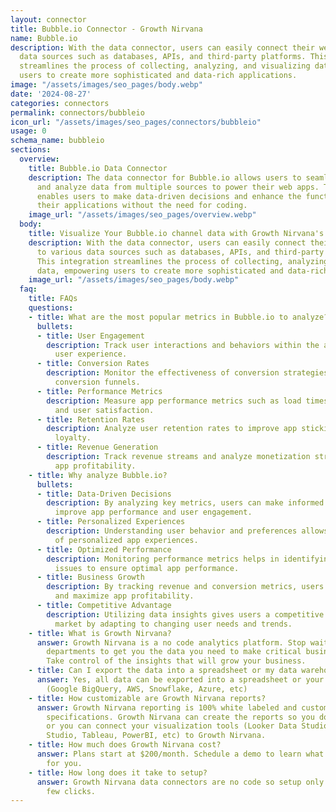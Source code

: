 ```yaml
---
layout: connector
title: Bubble.io Connector - Growth Nirvana
name: Bubble.io
description: With the data connector, users can easily connect their web apps to various
  data sources such as databases, APIs, and third-party platforms. This integration
  streamlines the process of collecting, analyzing, and visualizing data, empowering
  users to create more sophisticated and data-rich applications.
image: "/assets/images/seo_pages/body.webp"
date: '2024-08-27'
categories: connectors
permalink: connectors/bubbleio
icon_url: "/assets/images/seo_pages/connectors/bubbleio"
usage: 0
schema_name: bubbleio
sections:
  overview:
    title: Bubble.io Data Connector
    description: The data connector for Bubble.io allows users to seamlessly integrate
      and analyze data from multiple sources to power their web apps. This connector
      enables users to make data-driven decisions and enhance the functionality of
      their applications without the need for coding.
    image_url: "/assets/images/seo_pages/overview.webp"
  body:
    title: Visualize Your Bubble.io channel data with Growth Nirvana's Bubble.io Connector
    description: With the data connector, users can easily connect their web apps
      to various data sources such as databases, APIs, and third-party platforms.
      This integration streamlines the process of collecting, analyzing, and visualizing
      data, empowering users to create more sophisticated and data-rich applications.
    image_url: "/assets/images/seo_pages/body.webp"
  faq:
    title: FAQs
    questions:
    - title: What are the most popular metrics in Bubble.io to analyze?
      bullets:
      - title: User Engagement
        description: Track user interactions and behaviors within the app to optimize
          user experience.
      - title: Conversion Rates
        description: Monitor the effectiveness of conversion strategies and optimize
          conversion funnels.
      - title: Performance Metrics
        description: Measure app performance metrics such as load times, error rates,
          and user satisfaction.
      - title: Retention Rates
        description: Analyze user retention rates to improve app stickiness and user
          loyalty.
      - title: Revenue Generation
        description: Track revenue streams and analyze monetization strategies for
          app profitability.
    - title: Why analyze Bubble.io?
      bullets:
      - title: Data-Driven Decisions
        description: By analyzing key metrics, users can make informed decisions to
          improve app performance and user engagement.
      - title: Personalized Experiences
        description: Understanding user behavior and preferences allows for the creation
          of personalized app experiences.
      - title: Optimized Performance
        description: Monitoring performance metrics helps in identifying and resolving
          issues to ensure optimal app performance.
      - title: Business Growth
        description: By tracking revenue and conversion metrics, users can drive growth
          and maximize app profitability.
      - title: Competitive Advantage
        description: Utilizing data insights gives users a competitive edge in the
          market by adapting to changing user needs and trends.
    - title: What is Growth Nirvana?
      answer: Growth Nirvana is a no code analytics platform. Stop waiting for other
        departments to get you the data you need to make critical business decisions.
        Take control of the insights that will grow your business.
    - title: Can I export the data into a spreadsheet or my data warehouse?
      answer: Yes, all data can be exported into a spreadsheet or your data warehouse
        (Google BigQuery, AWS, Snowflake, Azure, etc)
    - title: How customizable are Growth Nirvana reports?
      answer: Growth Nirvana reporting is 100% white labeled and customized to your
        specifications. Growth Nirvana can create the reports so you don’t have to
        or you can connect your visualization tools (Looker Data Studio/Google Data
        Studio, Tableau, PowerBI, etc) to Growth Nirvana.
    - title: How much does Growth Nirvana cost?
      answer: Plans start at $200/month. Schedule a demo to learn what plan is best
        for you.
    - title: How long does it take to setup?
      answer: Growth Nirvana data connectors are no code so setup only requires a
        few clicks.
---
```


